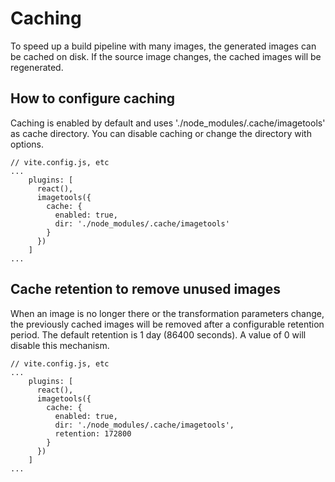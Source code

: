 # Caching

To speed up a build pipeline with many images, the generated images can be cached on disk. 
If the source image changes, the cached images will be regenerated.

## How to configure caching

Caching is enabled by default and uses './node_modules/.cache/imagetools' as cache directory. 
You can disable caching or change the directory with options.

```
// vite.config.js, etc
...
    plugins: [
      react(),
      imagetools({
        cache: {
          enabled: true,
          dir: './node_modules/.cache/imagetools'
        }
      })
    ]
...
```

## Cache retention to remove unused images

When an image is no longer there or the transformation parameters change, the previously
cached images will be removed after a configurable retention period.
The default retention is 1 day (86400 seconds). A value of 0 will disable this mechanism.

```
// vite.config.js, etc
...
    plugins: [
      react(),
      imagetools({
        cache: {
          enabled: true,
          dir: './node_modules/.cache/imagetools',
          retention: 172800
        }
      })
    ]
...
```
